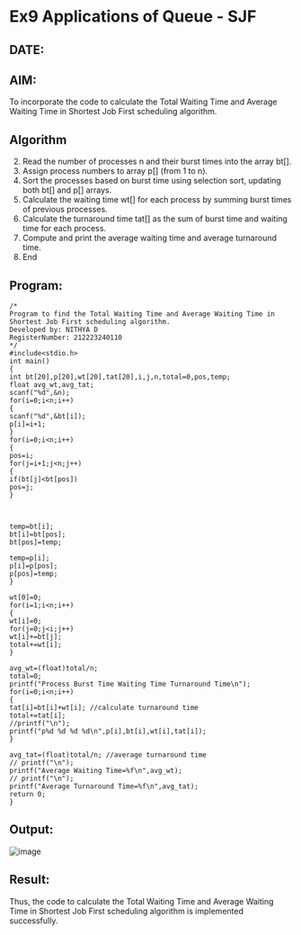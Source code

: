 # Ex9 Applications of Queue - SJF
## DATE:
## AIM:
To incorporate the code to calculate the Total Waiting Time and Average Waiting Time in Shortest Job First scheduling algorithm.
## Algorithm
2. Read the number of processes n and their burst times into the array bt[]. 
3. Assign process numbers to array p[] (from 1 to n). 
4. Sort the processes based on burst time using selection sort, updating both bt[] and p[] arrays. 
5. Calculate the waiting time wt[] for each process by summing burst times of previous 
processes. 
6. Calculate the turnaround time tat[] as the sum of burst time and waiting time for each 
process. 
7. Compute and print the average waiting time and average turnaround time. 
8. End 

## Program:
```
/*
Program to find the Total Waiting Time and Average Waiting Time in Shortest Job First scheduling algorithm.
Developed by: NITHYA D
RegisterNumber: 212223240110
*/
#include<stdio.h> 
int main() 
{ 
int bt[20],p[20],wt[20],tat[20],i,j,n,total=0,pos,temp; 
float avg_wt,avg_tat; 
scanf("%d",&n); 
for(i=0;i<n;i++) 
{ 
scanf("%d",&bt[i]); 
p[i]=i+1; 
} 
for(i=0;i<n;i++) 
{ 
pos=i; 
for(j=i+1;j<n;j++) 
{ 
if(bt[j]<bt[pos]) 
pos=j; 
} 
  
  
 
temp=bt[i]; 
bt[i]=bt[pos]; 
bt[pos]=temp; 
 
temp=p[i]; 
p[i]=p[pos]; 
p[pos]=temp; 
} 
 
wt[0]=0; 
for(i=1;i<n;i++) 
{ 
wt[i]=0; 
for(j=0;j<i;j++) 
wt[i]+=bt[j]; 
total+=wt[i]; 
} 
 
avg_wt=(float)total/n; 
total=0; 
printf("Process Burst Time Waiting Time Turnaround Time\n"); 
for(i=0;i<n;i++) 
{ 
tat[i]=bt[i]+wt[i]; //calculate turnaround time 
total+=tat[i]; 
//printf("\n"); 
printf("p%d %d %d %d\n",p[i],bt[i],wt[i],tat[i]); 
} 
 
avg_tat=(float)total/n; //average turnaround time 
// printf("\n"); 
printf("Average Waiting Time=%f\n",avg_wt); 
// printf("\n"); 
printf("Average Turnaround Time=%f\n",avg_tat); 
return 0; 
} 

```

## Output:
![image](https://github.com/user-attachments/assets/4e1e416e-6ef8-44f3-8c5a-7e2bcb16bd0f)



## Result:

Thus, the code to calculate the Total Waiting Time and Average Waiting Time in Shortest Job First scheduling algorithm is implemented successfully.
